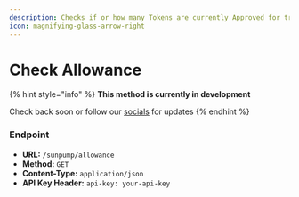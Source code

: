 ```yaml
---
description: Checks if or how many Tokens are currently Approved for trading (selling).
icon: magnifying-glass-arrow-right
---
```


# Check Allowance

{% hint style="info" %}
**This method is currently in development**&#x20;

Check back soon or follow our [socials](broken-reference) for updates
{% endhint %}

### Endpoint

* **URL:** `/sunpump/allowance`
* **Method:** `GET`
* **Content-Type:** `application/json`
* **API Key Header:** `api-key: your-api-key`
